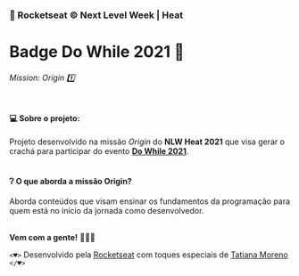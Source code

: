 ### 🚀 Rocketseat © Next Level Week | Heat
# Badge Do While 2021 🎫
###### Mission: Origin 1️⃣ <br/><br/>

#### 💻 Sobre o projeto:

Projeto desenvolvido na missão *Origin* do **NLW Heat 2021** que visa gerar o crachá para participar do evento **[Do While 2021](https://dowhile.io/inscricao)**. <br/><br/>


#### ❔ O que aborda a missão Origin?

Aborda conteúdos que visam ensinar os fundamentos da programação para quem está no início da jornada como desenvolvedor. <br/><br/>

 **Vem com a gente!** 👩🏻‍🚀
 
 ```<♥>``` Desenvolvido pela [Rocketseat](rocketseat.com.br) com toques especiais de [Tatiana Moreno](https://www.linkedin.com/in/tatmorenno/) ```</♥>```
